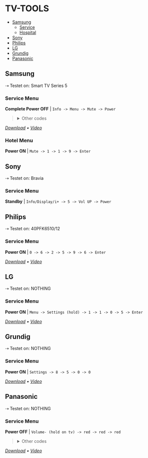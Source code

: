 # TV-TOOLS

-   [Samsung](#samsung)
    -   [Service](#service-menu)
    -   [Hospital](#hotel-menu)
-   [Sony](#sony)
-   [Philips](#philips)
-   [LG](#lg)
-   [Grundig](#grundig)
-   [Panasonic](#panasonic)


## Samsung 
⇢ Testet on: Smart TV Series 5

### Service Menu
**Complete Power OFF** | `Info -> Menu -> Mute -> Power`
> <details><summary>Other codes</summary>
> 
> 2. **Power OFF** | `Info -> Settings -> Mute -> Power`
> 
> 3) **Power OFF** | `Mute -> 1 -> 1 -> 9 -> Power`
> 
> 4) **Power OFF** | `Mute -> 1->+ 8 -> 2 -> Power`
> 
> 5) **Power OFF** | `Sleep -> P.STD -> Mute -> Power`
> 
> 6) **Power OFF** | `P.STD -> Menu -> Sleep  -> Power`
> 
> 7) **Power OFF** | `Display/Info -> P.STD -> Mute -> Power`
> 
> 8) **Power OFF** | `Display/Info -> Menu -> Mute -> Power`
> </details>


<p>
<i><a href="https://bit.ly/3XVC42c">Download</a> • <a href="https://youtu.be/UC1hUxKYLa8">Video</a></i>
</p>


### Hotel Menu
**Power ON** | `Mute -> 1 -> 1 -> 9 -> Enter`





## Sony
⇢ Testet on: Bravia

### Service Menu
 **Standby** | `Info/Display/i+ -> 5 -> Vol UP -> Power`



## Philips
⇢ Testet on: 40PFK6510/12

### Service Menu
**Power ON** | `0 -> 6 -> 2 -> 5 -> 9 -> 6 -> Enter`

<p>
<i><a href="coming.soon">Download</a> • <a href="https://youtu.be/Z3KHqbIvhN4">Video</a></i>
</p>



## LG
⇢ Testet on: NOTHING

### Service Menu
**Power ON** | `Menu -> Settings (hold) -> 1 -> 1 -> 0 -> 5 -> Enter`

<p>
<i><a href="coming.soon">Download</a> • <a href="[https://youtu.be/b8ottBE0kko](https://youtu.be/ukYMsr2_sek)">Video</a></i>
</p>




## Grundig
⇢ Testet on: NOTHING

### Service Menu
**Power ON** | `Settings -> 8 -> 5 -> 0 -> 0`

<p>
<i><a href="coming.soon">Download</a> • <a href="https://youtu.be/b8ottBE0kko">Video</a></i>
</p>


## Panasonic 
⇢ Testet on: NOTHING


### Service Menu
**Power OFF** | `Volume- (hold on tv) -> red -> red -> red`
> <details><summary>Other codes</summary>
> 
> 2. **Power OFF** | `Volume- (hold on tv) -> 0 -> 0 -> 0`
> 
> 3) **Power OFF** | `Volume- (hold on tv) -> 4 -> 7 -> 2 -> 5`
> 
> 4) **Power OFF** | `Volume- (hold on tv) -> Info -> Info -> Info`
> </details>

<p>
<i><a href="coming.soon">Download</a> • <a href="https://youtu.be/aSEGCXS8tj8">Video</a></i>
</p>
